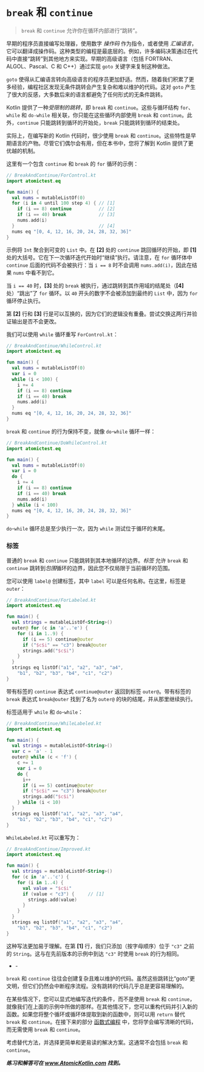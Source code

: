 # `break` 和 `continue`

> `break` 和 `continue` 允许你在循环内部进行“跳转”。

早期的程序员直接编写处理器，使用数字 *操作码* 作为指令，或者使用 *汇编语言*，它可以翻译成操作码。这种类型的编程是最底层的。例如，许多编码决策通过在代码中直接“跳转”到其他地方来实现。早期的高级语言（包括 FORTRAN、ALGOL、Pascal、C 和 C++）通过实现 `goto` 关键字来复制这种做法。

`goto` 使得从汇编语言转向高级语言的程序员更加舒适。然而，随着我们积累了更多经验，编程社区发现无条件跳转会产生复杂和难以维护的代码。这对 `goto` 产生了很大的反感，大多数后来的语言都避免了任何形式的无条件跳转。

Kotlin 提供了一种*受限制的跳转*，即 `break` 和 `continue`。这些与循环结构 `for`、`while` 和 `do-while` 相关联，你只能在这些循环内部使用 `break` 和 `continue`。此外，`continue` 只能跳转到循环的开始处，`break` 只能跳转到循环的结束处。

实际上，在编写新的 Kotlin 代码时，很少使用 `break` 和 `continue`。这些特性是早期语言的产物。尽管它们偶尔会有用，但在本书中，您将了解到 Kotlin 提供了更优越的机制。

这里有一个包含 `continue` 和 `break` 的 `for` 循环的示例：

```kotlin
// BreakAndContinue/ForControl.kt
import atomictest.eq

fun main() {
  val nums = mutableListOf(0)
  for (i in 4 until 100 step 4) { // [1]
    if (i == 8) continue          // [2]
    if (i == 40) break            // [3]
    nums.add(i)
  }                               // [4]
  nums eq "[0, 4, 12, 16, 20, 24, 28, 32, 36]"
}
```

示例将 `Int` 聚合到可变的 `List` 中。在 **[2]** 处的 `continue` 跳回循环的开始，即 **[1]** 处的大括号。它在下一次循环迭代开始时“继续”执行。请注意，在 `for` 循环体中 `continue` 后面的代码不会被执行：当 `i == 8` 时不会调用 `nums.add(i)`，因此在结果 `nums` 中看不到它。

当 `i == 40` 时，**[3]** 处的 `break` 被执行，通过跳转到其作用域的结尾处（**[4]** 处）“跳出”了 `for` 循环。以 `40` 开头的数字不会被添加到最终的 `List` 中，因为 `for` 循环停止执行。

第 **[2]** 行和 **[3]** 行是可以互换的，因为它们的逻辑没有重叠。尝试交换这两行并验证输出是否不会更改。

我们可以使用 `while` 循环重写 `ForControl.kt`：

```kotlin
// BreakAndContinue/WhileControl.kt
import atomictest.eq

fun main() {
  val nums = mutableListOf(0)
  var i = 0
  while (i < 100) {
    i += 4
    if (i == 8) continue
    if (i == 40) break
    nums.add(i)
  }
  nums eq "[0, 4, 12, 16, 20, 24, 28, 32, 36]"
}
```

`break` 和 `continue` 的行为保持不变，就像 `do`-`while` 循环一样：

```kotlin
// BreakAndContinue/DoWhileControl.kt
import atomictest.eq

fun main() {
  val nums = mutableListOf(0)
  var i = 0
  do {
    i += 4
    if (i == 8) continue
    if (i == 40) break
    nums.add(i)
  } while (i < 100)
  nums eq "[0, 4, 12, 16, 20, 24, 28, 32, 36]"
}
```

`do`-`while` 循环总是至少执行一次，因为 `while` 测试位于循环的末尾。

### 标签

普通的 `break` 和 `continue` 只能跳转到其本地循环的边界。*标签* 允许 `break` 和 `continue` 跳转到*包围*循环的边界，因此您不仅局限于当前循环的范围。

您可以使用 `label@` 创建标签，其中 `label` 可以是任何名称。在这里，标签是 `outer`：

```kotlin
// BreakAndContinue/ForLabeled.kt
import atomictest.eq

fun main() {
  val strings = mutableListOf<String>()
  outer@ for (c in 'a'..'e') {
    for (i in 1..9) {
      if (i == 5) continue@outer
      if ("$c$i" == "c3") break@outer
      strings.add("$c$i")
    }
  }
  strings eq listOf("a1", "a2", "a3", "a4",
    "b1", "b2", "b3", "b4", "c1", "c2")
}
```

带有标签的 `continue` 表达式 `continue@outer` 返回到标签 `outer@`。带有标签的 `break` 表达式 `break@outer` 找到了名为 `outer@` 的块的结尾，并从那里继续执行。

标签适用于 `while` 和 `do`-`while`：

```kotlin
// BreakAndContinue/WhileLabeled.kt
import atomictest.eq

fun main() {
  val strings = mutableListOf<String>()
  var c = 'a' - 1
  outer@ while (c < 'f') {
    c += 1
    var i = 0
    do {
      i++
      if (i == 5) continue@outer
      if ("$c$i" == "c3") break@outer
      strings.add("$c$i")
    } while (i < 10)
  }
  strings eq listOf("a1", "a2", "a3", "a4",
    "b1", "b2", "b3", "b4", "c1", "c2")
}
```

`WhileLabeled.kt` 可以重写为：

```kotlin
// BreakAndContinue/Improved.kt
import atomictest.eq

fun main() {
  val strings = mutableListOf<String>()
  for (c in 'a'..'c') {
    for (i in 1..4) {
      val value = "$c$i"
      if (value < "c3") {     // [1]
        strings.add(value)
      }
    }
  }
  strings eq listOf("a1", "a2", "a3", "a4",
    "b1", "b2", "b3", "b4", "c1", "c2")
}
```

这种写法更加易于理解。在第 **[1]** 行，我们只添加（按字母顺序）位于 `"c3"` 之前的 `String`。这与在先前版本的示例中到达 `"c3"` 时使用 `break` 的行为相同。

- \-

`break` 和 `continue` 往往会创建复杂且难以维护的代码。虽然这些跳转比“goto”更文明，但它们仍然会中断程序流程。没有跳转的代码几乎总是更容易理解的。

在某些情况下，您可以显式地编写迭代的条件，而不是使用 `break` 和 `continue`，就像我们在上面的示例中所做的那样。在其他情况下，您可以重构代码并引入新的函数。如果您将整个循环或循环体提取到新的函数中，则可以用 `return` 替代 `break` 和 `continue`。在接下来的部分 [函数式编程](se04.md) 中，您将学会编写清晰的代码，而无需使用 `break` 和 `continue`。

考虑替代方法，并选择更简单和更易读的解决方案。这通常不会包括 `break` 和 `continue`。

***练习和解答可在 www.AtomicKotlin.com 找到。***